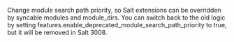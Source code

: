 Change module search path priority, so Salt extensions can be overridden by syncable modules and module_dirs. You can switch back to the old logic by setting features.enable_deprecated_module_search_path_priority to true, but it will be removed in Salt 3008.
